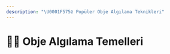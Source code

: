 ```yaml
---
description: "\U0001F575️‍♀️ Popüler Obje Algılama Teknikleri"
---
```


# 🕵️‍♀️ Obje Algılama Temelleri